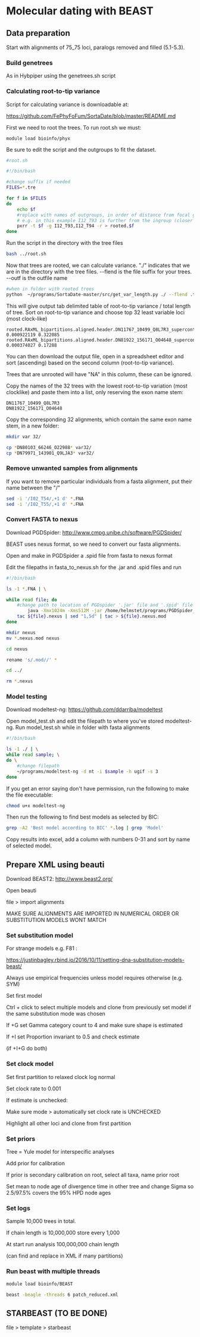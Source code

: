 # Molecular dating with BEAST

## Data preparation

Start with alignments of 75_75 loci, paralogs removed and filled (5.1-5.3).

### Build genetrees

As in Hybpiper using the genetrees.sh script

### Calculating root-to-tip variance

Script for calculating variance is downloadable at:

https://github.com/FePhyFoFum/SortaDate/blob/master/README.md


First we need to root the trees. To run root.sh we must:

```
module load bioinfo/phyx
```

Be sure to edit the script and the outgroups to fit the dataset.

```bash
#root.sh

#!/bin/bash

#change suffix if needed
FILES=*.tre

for f in $FILES
do
	echo $f
	#replace with names of outgroups, in order of distance from focal group (-r)
	# e.g. in this example I12_T93 is further from the ingroup (closer to the root) than I12_T94
	pxrr -t $f -g I12_T93,I12_T94 -r > rooted.$f
done
```

Run the script in the directory with the tree files

```bash
bash ../root.sh 
```

Now that trees are rooted, we can calculate variance. "./" indicates that we are in the directory with the tree files. --flend is the file suffix for your trees. --outf is the outfile name

```bash
#when in folder with rooted trees
python  ~/programs/SortaDate-master/src/get_var_length.py ./ --flend .tre --outf back_roottip.txt
```

This will give output tab delimited table of root-to-tip variance / total length of tree. Sort on root-to-tip variance and choose top 32 least variable loci (most clock-like)

```
rooted.RAxML_bipartitions.aligned.header.DN11767_10499_Q8L7R3_supercontig.FNA	0.000922119	0.322085
rooted.RAxML_bipartitions.aligned.header.DN81922_156171_O04648_supercontig.FNA	0.000374027	0.17288
```

You can then download the output file, open in a spreadsheet editor and sort (ascending) based on the second column (root-to-tip variance).

Trees that are unrooted will have "NA" in this column, these can be ignored.

Copy the names of the 32 trees with the lowest root-to-tip variation (most clocklike) and paste them into a list, only reserving the exon name stem:

```
DN11767_10499_Q8L7R3
DN81922_156171_O04648
```

Copy the corresponding 32 alignments, which contain the same exon name stem, in a new folder:

```bash
mkdir var 32/

cp *DN80103_66246_O22988* var32/
cp *DN79971_143901_Q9LJA3* var32/
```

### Remove unwanted samples from alignments

If you want to remove particular individuals from a fasta alignment, put their name between the "/"

```bash
sed -i '/I02_T54/,+1 d' *.FNA
sed -i '/I02_T55/,+1 d' *.FNA
```

### Convert FASTA to nexus

Download PGDSpider: http://www.cmpg.unibe.ch/software/PGDSpider/

BEAST uses nexus format, so we need to convert our fasta alignments.

Open and make in PGDSpider a .spid file from fasta to nexus format

Edit the filepaths in fasta_to_nexus.sh for the .jar and .spid files and run

```bash
#!/bin/bash

ls -1 *.FNA | \

while read file; do
	#change path to location of PGDspider '.jar' file and '.spid' file
		java -Xmx1024m -Xms512M -jar /home/helmstet/programs/PGDSpider_2.1.1.5/PGDSpider2-cli.jar -inputfile $file -outputfile ${file}.nexus -spid /home/helmstet/programs/PGDSpider_2.1.1.5/fasta_to_nexus.spid 
	tac ${file}.nexus | sed "1,5d" | tac > ${file}.nexus.mod
done

mkdir nexus
mv *.nexus.mod nexus

cd nexus

rename 's/.mod//' *

cd ../

rm *.nexus

```

### Model testing

Download modeltest-ng: https://github.com/ddarriba/modeltest

Open model_test.sh and edit the filepath to where you've stored modeltest-ng.
Run model_test.sh while in folder with fasta alignments

```bash
#!/bin/bash

ls -1 ./ | \
while read sample; \
do \
	#change filepath
	~/programs/modeltest-ng -d nt -i $sample -h ugif -s 3 
done
```

If you get an error saying don't have permission, run the following to make the file executable:

```bash
chmod u+x modeltest-ng
```

Then run the following to find best models as selected by BIC:

```bash
grep -A2 'Best model according to BIC' *.log | grep 'Model' 
```

Copy results into excel, add a column with numbers 0-31 and sort by name of selected model.


## Prepare XML using beauti

Download BEAST2: http://www.beast2.org/

Open beauti

file > import alignments

MAKE SURE ALIGNMENTS ARE IMPORTED IN NUMERICAL ORDER OR SUBSTITUTION MODELS WONT MATCH


### Set substitution model

For strange models e.g. F81 :

https://justinbagley.rbind.io/2016/10/11/setting-dna-substitution-models-beast/

Always use empirical frequencies unless model requires otherwise (e.g. SYM)

Set first model

Ctrl + click to select multiple models and clone from previously set model if the same substitution mode was chosen

If +G set Gamma category count to 4 and make sure shape is estimated

If +I set Proportion invariant to 0.5 and check estimate

(if +I+G do both)

### Set clock model

Set first partition to relaxed clock log normal 

Set clock rate to 0.001

If estimate is unchecked:

Make sure mode > automatically set clock rate is UNCHECKED

Highlight all other loci and clone from first partition

### Set priors

Tree = Yule model for interspecific analyses

Add prior for calibration

If prior is secondary calibration on root, select all taxa, name prior root

Set mean to node age of divergence time in other tree and change Sigma so 2.5/97.5% covers the 95% HPD node ages 

### Set logs

Sample 10,000 trees in total.

If chain length is 10,000,000 store every 1,000

At start run analysis 100,000,000 chain length

(can find and replace in XML if many partitions)

### Run beast with multiple threads

```bash
module load bioinfo/BEAST

beast -beagle -threads 6 patch_reduced.xml
```

## STARBEAST (TO BE DONE)

file > template > starbeast
